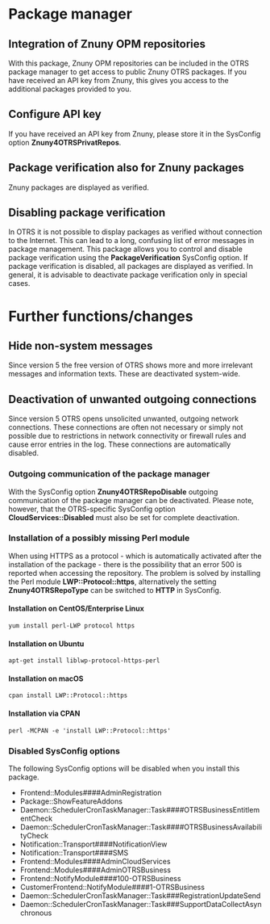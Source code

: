 # Package manager

## Integration of Znuny OPM repositories
With this package, Znuny OPM repositories can be included in the OTRS package manager to get access to public Znuny OTRS packages. If you have received an API key from Znuny, this gives you access to the additional packages provided to you.

## Configure API key
If you have received an API key from Znuny, please store it in the SysConfig option __Znuny4OTRSPrivatRepos__.

## Package verification also for Znuny packages
Znuny packages are displayed as verified.

## Disabling package verification
In OTRS it is not possible to display packages as verified without connection to the Internet. This can lead to a long, confusing list of error messages in package management. This package allows you to control and disable package verification using the __PackageVerification__ SysConfig option. If package verification is disabled, all packages are displayed as verified. In general, it is advisable to deactivate package verification only in special cases.

# Further functions/changes

## Hide non-system messages

Since version 5 the free version of OTRS shows more and more irrelevant messages and information texts. These are deactivated system-wide.

## Deactivation of unwanted outgoing connections

Since version 5 OTRS opens unsolicited unwanted, outgoing network connections. These connections are often not necessary or simply not possible due to restrictions in network connectivity or firewall rules and cause error entries in the log. These connections are automatically disabled.

### Outgoing communication of the package manager
With the SysConfig option __Znuny4OTRSRepoDisable__ outgoing communication of the package manager can be deactivated. Please note, however, that the OTRS-specific SysConfig option __CloudServices::Disabled__ must also be set for complete deactivation.

### Installation of a possibly missing Perl module
When using HTTPS as a protocol - which is automatically activated after the installation of the package - there is the possibility that an error 500 is reported when accessing the repository. The problem is solved by installing the Perl module __LWP::Protocol::https__, alternatively the setting __Znuny4OTRSRepoType__ can be switched to __HTTP__ in SysConfig.

#### Installation on CentOS/Enterprise Linux
```
yum install perl-LWP protocol https
```
#### Installation on Ubuntu
```
apt-get install liblwp-protocol-https-perl
```
#### Installation on macOS
```
cpan install LWP::Protocol::https
```
#### Installation via CPAN
```
perl -MCPAN -e 'install LWP::Protocol::https'
```

### Disabled SysConfig options
The following SysConfig options will be disabled when you install this package.

- Frontend::Modules####AdminRegistration
- Package::ShowFeatureAddons
- Daemon::SchedulerCronTaskManager::Task####OTRSBusinessEntitlementCheck
- Daemon::SchedulerCronTaskManager::Task####OTRSBusinessAvailabilityCheck
- Notification::Transport####NotificationView
- Notification::Transport####SMS
- Frontend::Modules####AdminCloudServices
- Frontend::Modules####AdminOTRSBusiness
- Frontend::NotifyModule####100-OTRSBusiness
- CustomerFrontend::NotifyModule####1-OTRSBusiness
- Daemon::SchedulerCronTaskManager::Task###RegistrationUpdateSend
- Daemon::SchedulerCronTaskManager::Task###SupportDataCollectAsynchronous

